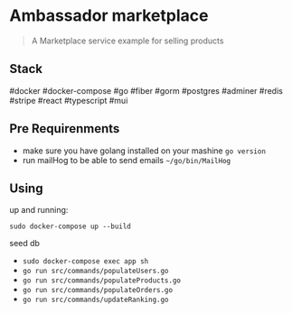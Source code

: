 # Ambassador marketplace

> A Marketplace service example for selling products 

## Stack
#docker #docker-compose #go #fiber #gorm #postgres #adminer #redis #stripe #react #typescript #mui


## Pre Requirenments
- make sure you have golang installed on your mashine `go version`
- run mailHog to be able to send emails `~/go/bin/MailHog`

## Using
up and running:

`sudo docker-compose up --build`


seed db
 - `sudo docker-compose exec app sh`
 - `go run src/commands/populateUsers.go`
 - `go run src/commands/populateProducts.go`
 - `go run src/commands/populateOrders.go`
 - `go run src/commands/updateRanking.go`


 